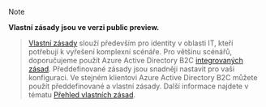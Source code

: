 > [!NOTE]
> **Vlastní zásady jsou ve verzi public preview.**

> [Vlastní zásady](..\articles\active-directory-b2c\active-directory-b2c-overview-custom.md#custom-policies) slouží především pro identity v oblasti IT, kteří potřebují k vyřešení komplexní scénáře. Pro většinu scénářů, doporučujeme použít Azure Active Directory B2C [integrovaných zásad](..\articles\active-directory-b2c\active-directory-b2c-reference-policies.md). Předdefinované zásady jsou snadněji nastavit pro vaši konfiguraci. Ve stejném klientovi Azure Active Directory B2C můžete použít předdefinované a vlastní zásady. Další informace najdete v tématu [Přehled vlastních zásad](..\articles\active-directory-b2c\active-directory-b2c-overview-custom.md).

